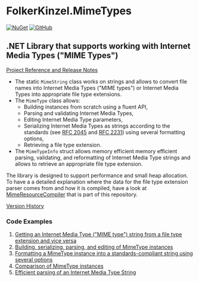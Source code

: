 # FolkerKinzel.MimeTypes
[![NuGet](https://img.shields.io/nuget/v/FolkerKinzel.MimeTypes)](https://www.nuget.org/packages/FolkerKinzel.MimeTypes/)
[![GitHub](https://img.shields.io/github/license/FolkerKinzel/MimeTypes)](https://github.com/FolkerKinzel/MimeTypes/blob/master/LICENSE)

## .NET Library that supports working with Internet Media Types ("MIME Types")

[Project Reference and Release Notes](https://github.com/FolkerKinzel/MimeTypes/releases/tag/v5.2.0)

- The static `MimeString` class works on strings and allows to convert file names into Internet Media Types ("MIME types") or Internet Media Types into appropriate file type extensions.
- The `MimeType` class allows:
  -  Building instances from scratch using a fluent API,
  -  Parsing and validating Internet Media Types,
  -  Editing Internet Media Type parameters,
  -  Serializing Internet Media Types as strings according to the standards (see [RFC 2045](https://datatracker.ietf.org/doc/html/rfc2045#section-5.1) and [RFC 2231](https://datatracker.ietf.org/doc/html/rfc2231.html)) using several formatting options,
  -  Retrieving a file type extension.
- The `MimeTypeInfo` struct allows memory efficient memory efficient parsing, validating, and reformatting of Internet Media Type strings and allows to retrieve an appropriate file type extension.

The library is designed to support performance and small heap allocation. To have a a detailed explanation where the data for the file type extension parser comes from and how it is compiled, have a look at [MimeResourceCompiler](https://github.com/FolkerKinzel/MimeTypes/blob/master/src/MimeResourceCompiler/Program.cs) 
that is part of this repository.

[Version History](https://github.com/FolkerKinzel/MimeTypes/releases)


### Code Examples
1. [Getting an Internet Media Type ("MIME type") string from a file type extension and vice versa](https://github.com/FolkerKinzel/MimeTypes/blob/master/src/Examples/FileExtensionExample.cs)
2. [Building, serializing, parsing, and editing of  MimeType instances](https://github.com/FolkerKinzel/MimeTypes/blob/master/src/Examples/BuildAndParseExample.cs)
3. [Formatting a MimeType instance into a standards-compliant string using several options](https://github.com/FolkerKinzel/MimeTypes/blob/master/src/Examples/FormattingOptionsExample.cs)
4. [Comparison of MimeType instances](https://github.com/FolkerKinzel/MimeTypes/blob/master/src/Examples/EqualityExample.cs)
5. [Efficient parsing of an Internet Media Type String](https://github.com/FolkerKinzel/MimeTypes/blob/master/src/Examples/MimeTypeInfoExample.cs)

